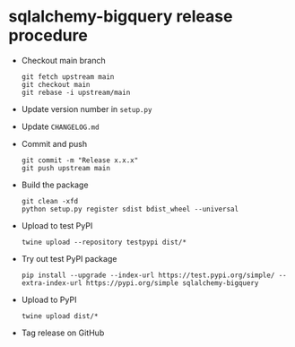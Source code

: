 # sqlalchemy-bigquery release procedure

*   Checkout main branch

        git fetch upstream main
        git checkout main
        git rebase -i upstream/main

*   Update version number in `setup.py`

*   Update `CHANGELOG.md`

*   Commit and push

        git commit -m "Release x.x.x"
        git push upstream main

*   Build the package

        git clean -xfd
        python setup.py register sdist bdist_wheel --universal

*   Upload to test PyPI

        twine upload --repository testpypi dist/*

*   Try out test PyPI package

        pip install --upgrade --index-url https://test.pypi.org/simple/ --extra-index-url https://pypi.org/simple sqlalchemy-bigquery

*   Upload to PyPI

        twine upload dist/*

*   Tag release on GitHub

